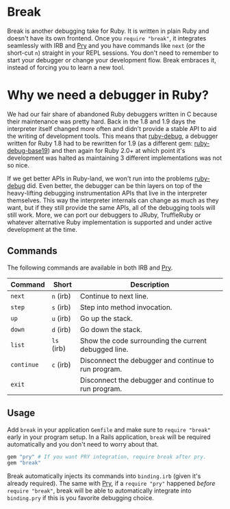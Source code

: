 # Break

Break is another debugging take for Ruby. It is written in plain Ruby and
doesn't have its own frontend. Once you `require "break"`, it integrates
seamlessly with IRB and [Pry] and you have commands like `next` (or the short-cut
`n`) straight in your REPL sessions. You don't need to remember to start your
debugger or change your development flow. Break embraces it, instead of forcing
you to learn a new tool.

# Why we need a debugger in Ruby?

We had our fair share of abandoned Ruby debuggers written in C because their
maintenance was pretty hard. Back in the 1.8 and 1.9 days the interpreter
itself changed more often and didn't provide a stable API to aid the writing of
development tools. This means that [ruby-debug], a debugger written for Ruby
1.8 had to be rewritten for 1.9 (as a different gem: [ruby-debug-base19]) and
then again for Ruby 2.0+ at which point it's development was halted as
maintaining 3 different implementations was not so nice.

If we get better APIs in Ruby-land, we won't run into the problems [ruby-debug]
did. Even better, the debugger can be thin layers on top of the heavy-lifting
debugging instrumentation APIs that live in the interpreter themselves. This
way the interpreter internals can change as much as they want, but if they
still provide the same APIs, all of the debugging tools will still work. More,
we can port our debuggers to JRuby, TruffleRuby or whatever alternative Ruby
implementation is supported and under active development at the time.

## Commands

The following commands are available in both IRB and [Pry].

Command    | Short      | Description
-------    | ---------- | -----------
`next`     | `n`  (irb) | Continue to next line.
`step`     | `s`  (irb) | Step into method invocation.
`up`       | `u`  (irb) | Go up the stack.
`down`     | `d`  (irb) | Go down the stack.
`list`     | `ls` (irb) | Show the code surrounding the current debugged line.
`continue` | `c`  (irb) | Disconnect the debugger and continue to run program.
`exit`     |            | Disconnect the debugger and continue to run program.

## Usage

Add `break` in your application `Gemfile` and make sure to `require "break"`
early in your program setup. In a Rails application, `break` will be required
automatically and you don't need to worry about that.

```ruby
gem "pry" # If you want PRY integration, require break after pry.
gem "break"
```

Break automatically injects its commands into `binding.irb` (given it's already
required). The same with [Pry], if a `require "pry"` happened _before_
`require "break"`, break will be able to automatically integrate into
`binding.pry` if this is you favorite debugging choice.

[Tracepoint API]: https://ruby-doc.org/core-2.6.2/TracePoint.html
[Pry]: https://github.com/pry/pry

[ruby-debug]: https://github.com/ruby-debug/ruby-debug
[ruby-debug-base19]: https://github.com/ruby-debug/ruby-debug-base19
